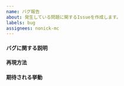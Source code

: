 ```yaml
---
name: バグ報告
about: 発生している問題に関するIssueを作成します。
labels: bug
assignees: nonick-mc
---
```


#### バグに関する説明
<!-- 発生しているバグについて、明確かつ簡潔に説明してください。 -->

#### 再現方法
<!-- 動作を再現するための手順を記入してください。 -->

#### 期待される挙動
<!-- 期待される挙動について、明確かつ簡潔に説明してください。-->
